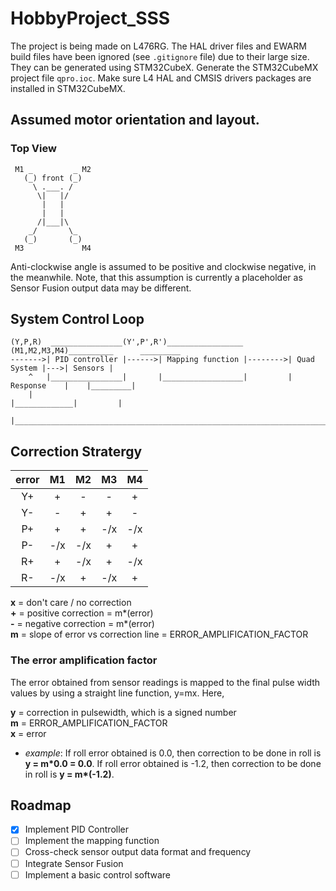 # HobbyProject_SSS

The project is being made on L476RG. The HAL driver files and EWARM build files have been ignored (see ```.gitignore``` file) due to their large size. They can be generated using STM32CubeX. Generate the STM32CubeMX project file ```qpro.ioc```. Make sure L4 HAL and CMSIS drivers packages are installed in STM32CubeMX.

## Assumed motor orientation and layout.

### Top View

```
 M1 _         _ M2
   (_) front (_)
     \ .___. /
      \|   |/       
       |   |
       |   |
      /|___|\
    _/       \_
   (_)       (_)
 M3             M4
 ```
 
Anti-clockwise angle is assumed to be positive and clockwise negative, in the meanwhile.
Note, that this assumption is currently a placeholder as Sensor Fusion
output data may be different.

## System Control Loop 

```
(Y,P,R)  ________________(Y',P',R')_________________ (M1,M2,M3,M4)__________      _________
------->| PID controller |------>| Mapping function |-------->| Quad System |--->| Sensors |
    ^   |________________|       |__________________|         | Response    |    |_________|
    |                                                         |_____________|         |
    |_________________________________________________________________________________|

```

## Correction Stratergy

 |error| M1 | M2 | M3 | M4 |
 |:---:|:--:|:--:|:--:|:--:|
 | Y+  | +  | -  | -  | +  |
 | Y-  | -  | +  | +  | -  |
 | P+  | +  | +  |-/x |-/x |
 | P-  |-/x |-/x | +  | +  |
 | R+  | +  |-/x | +  |-/x |
 | R-  |-/x | +  |-/x | +  |
     
   
   
 **x** = don't care / no correction  
 **+** = positive correction = m\*(error)  
 **-** = negative correction = m\*(error)  
 **m** = slope of error vs correction line = ERROR_AMPLIFICATION_FACTOR  
 
 
### The error amplification factor
 The error obtained from sensor readings is mapped to the final pulse width values by using a straight line function, y=mx.
 Here, 
 
 **y** = correction in pulsewidth, which is a signed number  
 **m** = ERROR_AMPLIFICATION_FACTOR  
 **x** = error
 
 
 - *example*: If roll error obtained is 0.0, then correction to be done in roll is **y = m\*0.0 = 0.0**. If roll error obtained is -1.2, then correction to be done in roll is **y = m\*(-1.2)**.


## Roadmap

- [x] Implement PID Controller
- [ ] Implement the mapping function
- [ ] Cross-check sensor output data format and frequency
- [ ] Integrate Sensor Fusion
- [ ] Implement a basic control software
